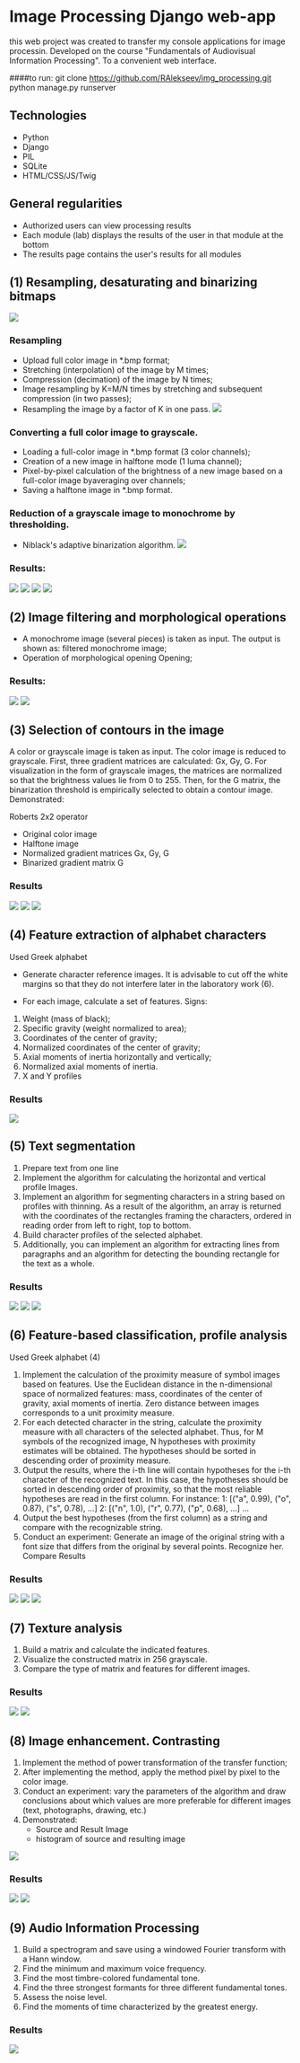 # Image Processing Django web-app

this web project was created to transfer my console applications for image processin.
Developed on the course "Fundamentals of Audiovisual Information Processing".
To a convenient web interface.

####to  run:
     git clone https://github.com/RAlekseev/img_processing.git
     python manage.py runserver

## Technologies
- Python
- Django
- PIL
- SQLite
- HTML/CSS/JS/Twig

## General regularities

- Authorized users can view processing results
- Each module (lab) displays the results of the user in that module at the bottom
- The results page contains the user's results for all modules

## (1) Resampling, desaturating and binarizing bitmaps

![](readme_img/lab_1.png)


### Resampling

- Upload full color image in *.bmp format;
- Stretching (interpolation) of the image by M times;
- Compression (decimation) of the image by N times;
- Image resampling by K=M/N times by stretching and subsequent compression (in two passes);
- Resampling the image by a factor of K in one pass.
![](readme_img/lab_1_1.png)


### Converting a full color image to grayscale.
- Loading a full-color image in *.bmp format (3 color channels);
- Creation of a new image in halftone mode (1 luma channel);
- Pixel-by-pixel calculation of the brightness of a new image based on a full-color image byaveraging over channels;
- Saving a halftone image in *.bmp format.

### Reduction of a grayscale image to monochrome by thresholding.

- Niblack's adaptive binarization algorithm.
![](readme_img/lab_1_3.png)


### Results:
![](readme_img/res_1_1.png)
![](readme_img/res_1_2.png)
![](readme_img/res_1_3.png)
![](readme_img/res_1_4.png)

## (2) Image filtering and morphological operations

- A monochrome image (several pieces) is taken as input. The output is shown as:
filtered monochrome image;
- Operation of morphological opening Opening;

### Results:
![](readme_img/res_2_1.png)
![](readme_img/res_2_2.png)

## (3) Selection of contours in the image

A color or grayscale image is taken as input. The color image is reduced to grayscale. First, three gradient matrices are calculated: Gx, Gy, G. For visualization in the form of grayscale images, the matrices are normalized so that the brightness values lie from 0 to 255. Then, for the G matrix, the binarization threshold is empirically selected to obtain a contour image. Demonstrated:

Roberts 2x2 operator

- Original color image
- Halftone image
- Normalized gradient matrices Gx, Gy, G
- Binarized gradient matrix G

### Results
![](readme_img/res_3_1.png)
![](readme_img/res_3_2.png)
![](readme_img/res_3_3.png)

## (4) Feature extraction of alphabet characters

Used Greek alphabet

- Generate character reference images. It is advisable to cut off the white margins so that they do not interfere later in the laboratory work (6).

- For each image, calculate a set of features. Signs:
1. Weight (mass of black);
2. Specific gravity (weight normalized to area);
3. Coordinates of the center of gravity;
4. Normalized coordinates of the center of gravity;
5. Axial moments of inertia horizontally and vertically;
6. Normalized axial moments of inertia.
7. X and Y profiles

### Results
![](readme_img/res_4.png)

## (5) Text segmentation

1. Prepare text from one line
2. Implement the algorithm for calculating the horizontal and vertical profile
Images.
3. Implement an algorithm for segmenting characters in a string based on profiles with
thinning. As a result of the algorithm, an array is returned with the coordinates of the rectangles framing the characters, ordered in reading order from left to right, top to bottom.
4. Build character profiles of the selected alphabet.
5. Additionally, you can implement an algorithm for extracting lines from paragraphs and
an algorithm for detecting the bounding rectangle for the text as a whole.

### Results
![](readme_img/res_5_1.png)
![](readme_img/res_5_3.png)
![](readme_img/res_5_2.png)

## (6) Feature-based classification, profile analysis

Used Greek alphabet (4)


1. Implement the calculation of the proximity measure of symbol images based on features.
Use the Euclidean distance in the n-dimensional space of normalized features: mass, coordinates of the center of gravity, axial moments of inertia. Zero distance between images corresponds to a unit proximity measure.
2. For each detected character in the string, calculate the proximity measure with all characters of the selected alphabet. Thus, for M symbols of the recognized image, N hypotheses with proximity estimates will be obtained. The hypotheses should be sorted in descending order of proximity measure.
3. Output the results, where the i-th line will contain hypotheses for the i-th character of the recognized text. In this case, the hypotheses should be sorted in descending order of proximity, so that the most reliable hypotheses are read in the first column. For instance:
1: [("a", 0.99), ("o", 0.87), ("s", 0.78), ...] 2: [("n", 1.0), ("r", 0.77), ("p", 0.68), ...] ...
4. Output the best hypotheses (from the first column) as a string and compare with the recognizable string.
5. Conduct an experiment: Generate an image of the original string with a font size that differs from the original by several points. Recognize her. Compare Results

### Results
![](readme_img/res_6_1.png)
![](readme_img/res_6_2.png)
![](readme_img/res_6_3.png)

## (7) Texture analysis
1. Build a matrix and calculate the indicated features.
2. Visualize the constructed matrix in 256 grayscale.
3. Compare the type of matrix and features for different images.

### Results
![](readme_img/res_7_1.png)
![](readme_img/res_7_2.png)

## (8) Image enhancement. Contrasting


1. Implement the method of power transformation of the transfer function;
2. After implementing the method, apply the method pixel by pixel to the color image.
3. Conduct an experiment: vary the parameters of the algorithm and draw conclusions about which values are more preferable for different images (text, photographs, drawing, etc.)
4. Demonstrated:
   - Source and Result Image
   - histogram of source and resulting image
   
![](readme_img/lab_8.png)

### Results
![](readme_img/res_8_1.png)
![](readme_img/res_8_2.png)

## (9) Audio Information Processing

1. Build a spectrogram and save using a windowed Fourier transform with a Hann window.
2. Find the minimum and maximum voice frequency.
3. Find the most timbre-colored fundamental tone.
4. Find the three strongest formants for three different fundamental tones.
5. Assess the noise level.
6. Find the moments of time characterized by the greatest energy.

### Results

![](readme_img/res_9.png)